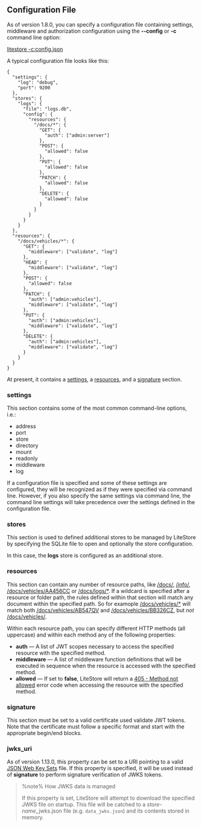 ## Configuration File

As of version 1.8.0, you can specify a configuration file containing settings, middleware and authorization configuration using the  **-\-config** or **-c** command  line option:

[litestore -c:config.json](class:cmd)

A typical configuration file looks like this:

```
{
  "settings": {
    "log": "debug",
    "port": 9200
  },
  "stores": {
    "logs": {
      "file": "logs.db",
      "config": {
        "resources": {
          "/docs/*": {
            "GET": {
              "auth": ["admin:server"]
            },
            "POST": {
              "allowed": false
            },
            "PUT": {
              "allowed": false
            },
            "PATCH": {
              "allowed": false
            },
            "DELETE": {
              "allowed": false
            }
          }
        }
      }
    }
  },
  "resources": {
    "/docs/vehicles/*": {
      "GET": {
        "middleware": ["validate", "log"]
      },
      "HEAD": {
        "middleware": ["validate", "log"]
      },
      "POST": {
        "allowed": false
      },
      "PATCH": {
        "auth": ["admin:vehicles"],
        "middleware": ["validate", "log"]
      },
      "PUT": {
        "auth": ["admin:vehicles"],
        "middleware": ["validate", "log"]
      },
      "DELETE": {
        "auth": ["admin:vehicles"],
        "middleware": ["validate", "log"]
      }
    }
  }
}
```

At present, it contains a [settings](class:kwd), a [resources](class:kwd), and a [signature](class:kwd) section.

### settings

This section contains some of the most common command-line options, i.e.:

* address
* port
* store
* directory
* mount
* readonly
* middleware
* log

If a configuration file is specified and some of these settings are configured, they will be recognized as if they were specified via command line. However, if you also specify the same settings via command line, the command line settings will take precedence over the settings defined in the configuration file.

### stores

This section is used to defined additional stores to be managed by LiteStore by specifying the SQLite file to open and optionally the store configuration. 

In this case, the **logs** store is configured as an additional store.

### resources

This section can contain any number of resource paths, like [/docs/](class:kwd), [/info/](class:kwd), [/docs/vehicles/AA456CC](class:kwd) or [/docs/logs/*](class:kwd). If a wildcard is specified after a resource or folder path, the rules defined within that section will match any document within the specified path. So for examople [/docs/vehicles/*](class:kwd) will match both [/docs/vehicles/AB547QV](class:kwd) and [/docs/vehicles/BB326CZ](class:kwd), but *not* [/docs/vehicles/](class:kwd).

Within each resource path, you can specify different HTTP methods (all uppercase) and  within each method any of the following properties:

* **auth** &mdash; A list of JWT scopes necessary to access the specified resource with the specified method.
* **middleware** &mdash; A list of middleware function definitions that will be executed in sequence when the resource is accessed with the specified method.
* **allowed** &mdash; If set to **false**, LiteStore will return a [405 - Method not allowed](class:kwd) error code when accessing  the resource with the specified method.

### signature

This section must be  set to a valid certificate used validate JWT tokens. Note that the certificate must follow a specific format and start with the appropriate begin/end  blocks.

### jwks_uri

As of version 1.13.0, this property can be set to a URI pointing to a valid [JSON Web Key Sets](https://auth0.com/docs/secure/tokens/json-web-tokens/json-web-key-sets) file. If this property is specified, it will be used instead of **signature** to perform signature verification of JWKS tokens.

> %note%
> How JWKS data is managed
> 
> If this property is set, LiteStore will attempt to download the specified JWKS file on startup. This file will be catched to a *store-name*_jwks.json file (e.g. `data_jwks.json`) and its contents stored in memory.
